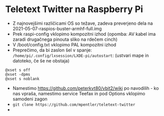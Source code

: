 # Teletext Twitter na Raspberry Pi

- Z najnovejšimi različicami OS so težave, zadeva preverjeno dela na 2021-05-07-raspios-buster-armhf-full.img
- Prek raspi-config vklopimo kompozitni izhod (opomba: AV kabel ima zaradi drugačnega pinouta sliko na rdečem cinch)
- V /boot/config.txt vklopimo PAL kompozitni izhod
- Preprečimo, da bi zaslon šel v spanje: `/home/pi/.config/lxsession/LXDE-pi/autostart`: (ustvari mape in datoteko, če še ne obstaja)
```
@xset s off
@xset -dpms
@xset s noblank
```
- Namestimo https://github.com/peterkvt80/vbit2/wiki po navodilih - ko nas vpraša, namestimo service Teefax in pod Options vklopimo samodeni zagon
- `git clone https://github.com/mpentler/teletext-twitter`
- 
